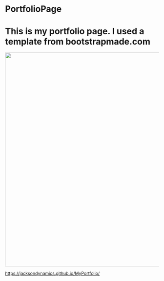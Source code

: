 # PortfolioPage

# This is my portfolio page.  I used a template from bootstrapmade.com

<img src="SnapShot.png" width="700px" />


https://jacksondynamics.github.io/MyPortfolio/
